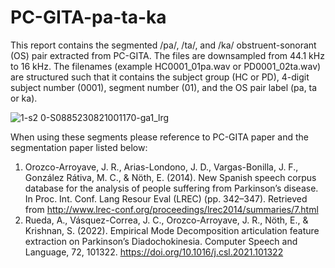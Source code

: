 # PC-GITA-pa-ta-ka

This report contains the segmented /pa/, /ta/, and /ka/ obstruent-sonorant (OS) pair extracted from PC-GITA. The files are downsampled from 44.1 kHz to 16 kHz. The filenames (example HC0001_01pa.wav or PD0001_02ta.wav) are structured such that it contains the subject group (HC or PD), 4-digit subject number (0001), segment number (01), and the OS pair label (pa, ta or ka). 


![1-s2 0-S0885230821001170-ga1_lrg](https://user-images.githubusercontent.com/29669178/194071033-4298d917-ca98-471e-acf2-06bdf26298ce.jpg)



When using these segments please reference to PC-GITA paper and the segmentation paper listed below:

1. Orozco-Arroyave, J. R., Arias-Londono, J. D., Vargas-Bonilla, J. F., González Rátiva, M. C., & Nöth, E. (2014). New Spanish speech corpus database for the analysis of people suffering from Parkinson’s disease. In Proc. Int. Conf. Lang Resour Eval (LREC) (pp. 342–347). Retrieved from http://www.lrec-conf.org/proceedings/lrec2014/summaries/7.html
2. Rueda, A., Vásquez-Correa, J. C., Orozco-Arroyave, J. R., Nöth, E., & Krishnan, S. (2022). Empirical Mode Decomposition articulation feature extraction on Parkinson’s Diadochokinesia. Computer Speech and Language, 72, 101322. https://doi.org/10.1016/j.csl.2021.101322
